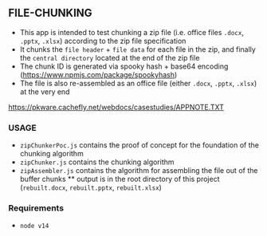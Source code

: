 ## FILE-CHUNKING
* This app is intended to test chunking a zip file (i.e. office files `.docx`, `.pptx`, `.xlsx`) according to the zip file specification
* It chunks the `file header` + `file data` for each file in the zip, and finally the `central directory` located at the end of the zip file
* The chunk ID is generated via spooky hash + base64 encoding (https://www.npmjs.com/package/spookyhash)
* The file is also re-assembled as an office file (either `.docx`, `.pptx`, `.xlsx`) at the very end

https://pkware.cachefly.net/webdocs/casestudies/APPNOTE.TXT

### USAGE
* `zipChunkerPoc.js` contains the proof of concept for the foundation of the chunking algorithm
* `zipChunker.js` contains the chunking algorithm
* `zipAssembler.js` contains the algorithm for assembling the file out of the buffer chunks
** output is in the root directory of this project (`rebuilt.docx`, `rebuilt.pptx`, `rebuilt.xlsx`)

### Requirements
* `node v14`